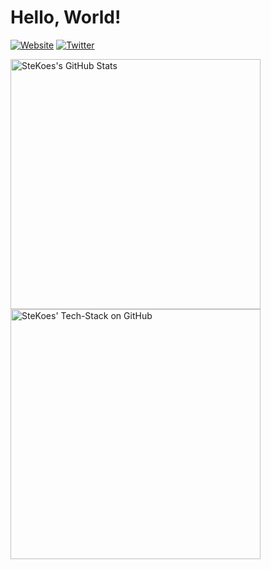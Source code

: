 # Hello, World!

[![Website](https://img.shields.io/badge/Website-stekoe.de-informational?style=flat-square&logo=jekyll&logoColor=white)](https://stekoe.de)
[![Twitter](https://img.shields.io/badge/Twitter-s_koeninger-informational?style=flat-square&logo=twitter&logoColor=white)](https://www.twitter.com/s_koeninger/)

<a href="https://github.com/stekoe/stekoe">
  <img align="top" src="https://github-readme-stats.vercel.app/api/top-langs/?username=stekoe&title_color=2aa889&text_color=99d1ce&icon_color=2bbc8a&bg_color=0c1014&layout=compact&theme=material-palenight" alt="SteKoes's GitHub Stats" width="400"/></a>
<a href="https://github.com/stekoe/stekoe">
  <img align="top" src="https://github-readme-stats.vercel.app/api?username=stekoe&show_icons=true&include_all_commits=true&title_color=2aa889&text_color=99d1ce&icon_color=2bbc8a&bg_color=0c1014&" alt="SteKoes' Tech-Stack on GitHub" width="400"/></a>
